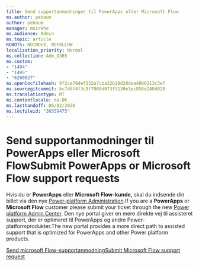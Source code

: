 ```yaml
---
title: Send supportanmodninger til PowerApps eller Microsoft Flow
ms.author: pebaum
author: pebaum
manager: mnirkhe
ms.audience: Admin
ms.topic: article
ROBOTS: NOINDEX, NOFOLLOW
localization_priority: Normal
ms.collection: Adm_O365
ms.custom:
- "1494"
- "1495"
- "6200027"
ms.openlocfilehash: 9f2ce78def252a7cba32b28d28dea40b6213c3ef
ms.sourcegitcommit: bc7d6f4f3c9f7060d073f5130e1ec856e248d020
ms.translationtype: MT
ms.contentlocale: da-DK
ms.lasthandoff: 06/02/2020
ms.locfileid: "36559475"
---
```

# <a name="submit-powerapps-or-microsoft-flow-support-requests"></a><span data-ttu-id="156d9-102">Send supportanmodninger til PowerApps eller Microsoft Flow</span><span class="sxs-lookup"><span data-stu-id="156d9-102">Submit PowerApps or Microsoft Flow support requests</span></span>

<span data-ttu-id="156d9-103">Hvis du er **PowerApps** eller **Microsoft Flow-kunde,** skal du indsende din billet via den nye [Power-platform Administration](https://admin.powerplatform.microsoft.com/support?newTicket&product=15819).</span><span class="sxs-lookup"><span data-stu-id="156d9-103">If you are a **PowerApps** or **Microsoft Flow** customer please submit your ticket through the new [Power platform Admin Center](https://admin.powerplatform.microsoft.com/support?newTicket&product=15819).</span></span> <span data-ttu-id="156d9-104">Den nye portal giver en mere direkte vej til assisteret support, der er optimeret til PowerApps og andre Power-platformprodukter.</span><span class="sxs-lookup"><span data-stu-id="156d9-104">The new portal provides a more direct path to assisted support that is optimized for PowerApps and other Power platform products.</span></span>

[<span data-ttu-id="156d9-105">Send microsoft Flow-supportanmodning</span><span class="sxs-lookup"><span data-stu-id="156d9-105">Submit Microsoft Flow support request</span></span>](https://admin.powerplatform.microsoft.com/support?newTicket&product=Flow)